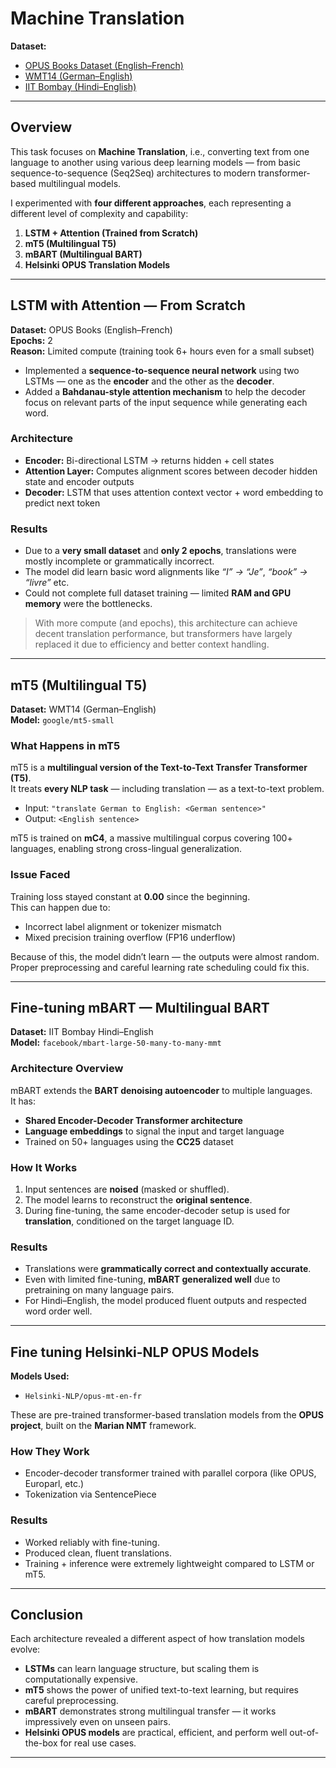 #  Machine Translation

**Dataset:**  
- [OPUS Books Dataset (English–French)](https://opus.nlpl.eu/Books.php)  
- [WMT14 (German–English)](https://huggingface.co/datasets/wmt14)  
- [IIT Bombay (Hindi–English)](https://huggingface.co/datasets/iitb)  

---

## Overview

This task focuses on **Machine Translation**, i.e., converting text from one language to another using various deep learning models — from basic sequence-to-sequence (Seq2Seq) architectures to modern transformer-based multilingual models.  

I experimented with **four different approaches**, each representing a different level of complexity and capability:

1. **LSTM + Attention (Trained from Scratch)**  
2. **mT5 (Multilingual T5)**  
3. **mBART (Multilingual BART)**  
4. **Helsinki OPUS Translation Models**

---

## LSTM with Attention — From Scratch

**Dataset:** OPUS Books (English–French)  
**Epochs:** 2  
**Reason:** Limited compute (training took 6+ hours even for a small subset)


- Implemented a **sequence-to-sequence neural network** using two LSTMs — one as the **encoder** and the other as the **decoder**.
- Added a **Bahdanau-style attention mechanism** to help the decoder focus on relevant parts of the input sequence while generating each word.

###  Architecture
- **Encoder:** Bi-directional LSTM → returns hidden + cell states  
- **Attention Layer:** Computes alignment scores between decoder hidden state and encoder outputs  
- **Decoder:** LSTM that uses attention context vector + word embedding to predict next token  

###  Results
- Due to a **very small dataset** and **only 2 epochs**, translations were mostly incomplete or grammatically incorrect.  
- The model did learn basic word alignments like *“I” → “Je”*, *“book” → “livre”* etc.  
- Could not complete full dataset training — limited **RAM and GPU memory** were the bottlenecks.

>  With more compute (and epochs), this architecture can achieve decent translation performance, but transformers have largely replaced it due to efficiency and better context handling.

---

##  mT5 (Multilingual T5)

**Dataset:** WMT14 (German–English)  
**Model:** `google/mt5-small`

###  What Happens in mT5
mT5 is a **multilingual version of the Text-to-Text Transfer Transformer (T5)**.  
It treats **every NLP task** — including translation — as a text-to-text problem.

- Input: `"translate German to English: <German sentence>"`
- Output: `<English sentence>`

mT5 is trained on **mC4**, a massive multilingual corpus covering 100+ languages, enabling strong cross-lingual generalization.

###  Issue Faced
Training loss stayed constant at **0.00** since the beginning.  
This can happen due to:
- Incorrect label alignment or tokenizer mismatch  
- Mixed precision training overflow (FP16 underflow)  


Because of this, the model didn’t learn — the outputs were almost random.  
Proper preprocessing and careful learning rate scheduling could fix this.

---

##  Fine-tuning mBART — Multilingual BART

**Dataset:** IIT Bombay Hindi–English  
**Model:** `facebook/mbart-large-50-many-to-many-mmt`

###  Architecture Overview
mBART extends the **BART denoising autoencoder** to multiple languages.  
It has:
- **Shared Encoder-Decoder Transformer architecture**
- **Language embeddings** to signal the input and target language
- Trained on 50+ languages using the **CC25** dataset

###  How It Works
1. Input sentences are **noised** (masked or shuffled).  
2. The model learns to reconstruct the **original sentence**.  
3. During fine-tuning, the same encoder-decoder setup is used for **translation**, conditioned on the target language ID.

###  Results
- Translations were **grammatically correct and contextually accurate**.  
- Even with limited fine-tuning, **mBART generalized well** due to pretraining on many language pairs.  
- For Hindi–English, the model produced fluent outputs and respected word order well.

---

## Fine tuning Helsinki-NLP OPUS Models

**Models Used:**  
- `Helsinki-NLP/opus-mt-en-fr`  
  

These are pre-trained transformer-based translation models from the **OPUS project**, built on the **Marian NMT** framework.

### How They Work
- Encoder-decoder transformer trained with parallel corpora (like OPUS, Europarl, etc.)  
- Tokenization via SentencePiece  


###  Results
- Worked reliably with fine-tuning.  
- Produced clean, fluent translations.  
- Training + inference were extremely lightweight compared to LSTM or mT5.



---

##  Conclusion

Each architecture revealed a different aspect of how translation models evolve:

- **LSTMs** can learn language structure, but scaling them is computationally expensive.  
- **mT5** shows the power of unified text-to-text learning, but requires careful preprocessing.  
- **mBART** demonstrates strong multilingual transfer — it works impressively even on unseen pairs.  
- **Helsinki OPUS models** are practical, efficient, and perform well out-of-the-box for real use cases.



---


